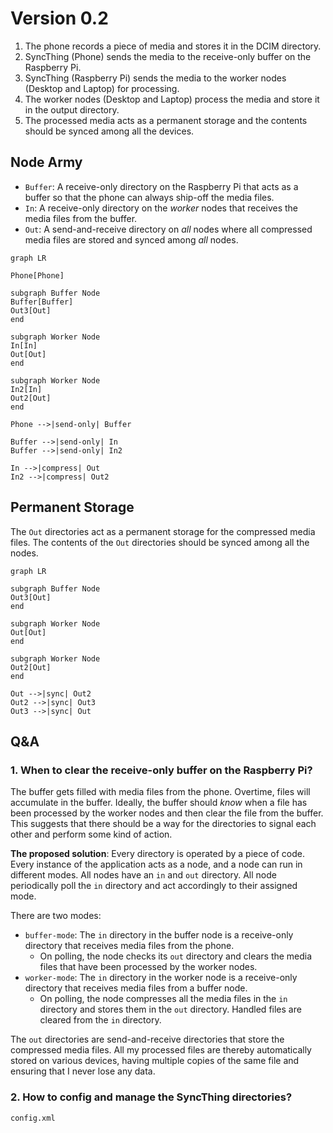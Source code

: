 # Version 0.2

1. The phone records a piece of media and stores it in the DCIM directory.
2. SyncThing (Phone) sends the media to the receive-only buffer on the Raspberry Pi.
3. SyncThing (Raspberry Pi) sends the media to the worker nodes (Desktop and Laptop) for processing.
4. The worker nodes (Desktop and Laptop) process the media and store it in the output directory.
5. The processed media acts as a permanent storage and the contents should be synced among all the devices.

## Node Army
- `Buffer`: A receive-only directory on the Raspberry Pi that acts as a buffer so that the phone can always ship-off the media files.
- `In`: A receive-only directory on the *worker* nodes that receives the media files from the buffer.
- `Out`: A send-and-receive directory on *all* nodes where all compressed media files are stored and synced among *all* nodes.

```mermaid
graph LR

Phone[Phone]

subgraph Buffer Node
Buffer[Buffer]
Out3[Out]
end

subgraph Worker Node
In[In]
Out[Out]
end

subgraph Worker Node
In2[In]
Out2[Out]
end

Phone -->|send-only| Buffer

Buffer -->|send-only| In
Buffer -->|send-only| In2

In -->|compress| Out
In2 -->|compress| Out2
```

## Permanent Storage
The `Out` directories act as a permanent storage for the compressed media files. The contents of the `Out` directories should be synced among all the nodes.

```mermaid
graph LR

subgraph Buffer Node
Out3[Out]
end

subgraph Worker Node
Out[Out]
end

subgraph Worker Node
Out2[Out]
end

Out -->|sync| Out2
Out2 -->|sync| Out3
Out3 -->|sync| Out
```

## Q&A

### 1. When to clear the receive-only buffer on the Raspberry Pi?
The buffer gets filled with media files from the phone. Overtime, files will accumulate in the buffer. Ideally, the buffer should *know* when a file has been processed by the worker nodes and then clear the file from the buffer. This suggests that there should be a way for the directories to signal each other and perform some kind of action.

**The proposed solution**: Every directory is operated by a piece of code. Every instance of the application acts as a node, and a node can run in different modes. All nodes have an `in` and `out` directory. All node periodically poll the `in` directory and act accordingly to their assigned    mode.

There are two modes:
- `buffer-mode`: The `in` directory in the buffer node is a receive-only directory that receives media files from the phone. 
    - On polling, the node checks its `out` directory and clears the media files that have been processed by the worker nodes.
- `worker-mode`: The `in` directory in the worker node is a receive-only directory that receives media files from a buffer node.
    - On polling, the node compresses all the media files in the `in` directory and stores them in the `out` directory. Handled files are cleared from the `in` directory.

The `out` directories are send-and-receive directories that store the compressed media files. All my processed files are thereby automatically stored on various devices, having multiple copies of the same file and ensuring that I never lose any data.

### 2. How to config and manage the SyncThing directories?
`config.xml` 
